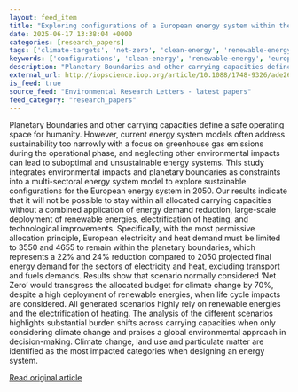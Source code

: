 ```yaml
---
layout: feed_item
title: "Exploring configurations of a European energy system within the planetary boundaries"
date: 2025-06-17 13:38:04 +0000
categories: [research_papers]
tags: ['climate-targets', 'net-zero', 'clean-energy', 'renewable-energy']
keywords: ['configurations', 'clean-energy', 'renewable-energy', 'european', 'climate-targets', 'net-zero', 'exploring']
description: "Planetary Boundaries and other carrying capacities define a safe operating space for humanity"
external_url: http://iopscience.iop.org/article/10.1088/1748-9326/ade26b
is_feed: true
source_feed: "Environmental Research Letters - latest papers"
feed_category: "research_papers"
---
```


Planetary Boundaries and other carrying capacities define a safe operating space for humanity. However, current energy system models often address sustainability too narrowly with a focus on greenhouse gas emissions during the operational phase, and neglecting other environmental impacts can lead to suboptimal and unsustainable energy systems. This study integrates environmental impacts and planetary boundaries as constraints into a multi-sectoral energy system model to explore sustainable configurations for the European energy system in 2050. Our results indicate that it will not be possible to stay within all allocated carrying capacities without a combined application of energy demand reduction, large-scale deployment of renewable energies, electrification of heating, and technological improvements. Specifically, with the most permissive allocation principle, European electricity and heat demand must be limited to 3550 and 4655 to remain within the planetary boundaries, which represents a 22% and 24% reduction compared to 2050 projected final energy demand for the sectors of electricity and heat, excluding transport and fuels demands. Results show that scenario normally considered ‘Net Zero’ would transgress the allocated budget for climate change by 70%, despite a high deployment of renewable energies, when life cycle impacts are considered. All generated scenarios highly rely on renewable energies and the electrification of heating. The analysis of the different scenarios highlights substantial burden shifts across carrying capacities when only considering climate change and praises a global environmental approach in decision-making. Climate change, land use and particulate matter are identified as the most impacted categories when designing an energy system.

[Read original article](http://iopscience.iop.org/article/10.1088/1748-9326/ade26b)
